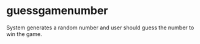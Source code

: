 # guessgamenumber
System generates a random number and user should guess the number to win the game.
